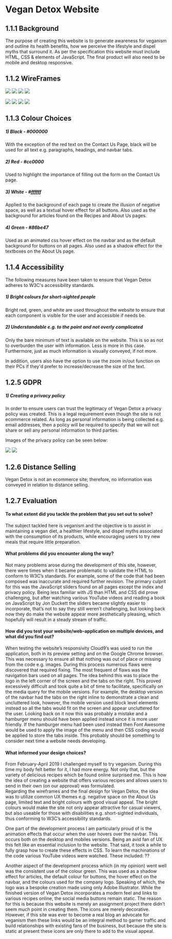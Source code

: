 # Vegan Detox Website


## 1.1.1 Background
The purpose of creating this website is to generate awareness for veganism and outline its health benefits, 
how we perceive the lifestyle and dispel myths that surround it. As per the specification this website must include HTML, CSS & elements of JavaScript.
The final product will also need to be mobile and desktop responsive. 


## 1.1.2 WireFrames

![](imgs/home_desktop.png)
![](about_desktop.png)
![](imgs/recipes_desktop.png)
![](imgs/contact_desktop.png)

![](imgs/home_mobile.png)
![](imgs/about_mobile.png)
![](imgs/recipes_mobile.png)
![](imgs/contact_mobile.png)



## 1.1.3 Colour Choices
##### 1) Black - #000000
With the exception of the red text on the Contact Us Page, black will be used for all text e.g. paragraphs, headings, and navbar tabs. 

##### 2) Red - #cc0000
Used to highlight the importance of filling out the form on the Contact Us page. 


##### 3) White - #ffffff
Applied to the background of each page to create the illusion  of negative space, as well as a textual hover effect for all buttons. 
Also used as the background for articles found on the Recipes and About Us pages. 

##### 4) Green - #86be47
Used as an animated css hover effect on the navbar and as the default background for buttons on all pages.
Also used as a shadow effect for the textboxes on the About Us page.

## 1.1.4 Accessibility
The following measures have been taken to ensure that Vegan Detox adheres to W3C's accessibility standards.
##### 1) Bright colours for short-sighted people
Bright red, green, and white are used throughout the website to ensure that each component is visible for the user and accessible if needs be. 

##### 2) Understandable e.g. to the point and not overly complicated
Only the bare minimum of text is available on the website. This is so as not to overburden the user with information. Less is more in this case.
Furthermore, just as much information is visually conveyed, if not more. 
 
In addition, users also have the option to use the zoom in/out function on their PCs if they'd prefer to increase/decrease the size of the text. 

## 1.2.5 GDPR
##### 1) Creating a privacy policy
In order to ensure users can trust the legitimacy of Vegan Detox a privacy policy was created.
This is a legal requirement even though the site is not ecommerce related. As long as personal information is being collected e.g. email addresses, 
then a policy will be required to specify that we will not share or sell any personal information to third parties.  

Images of the privacy policy can be seen below: 

![](imgs/privacy_policy_desktop.png)
![](imgs/privacy_policy_mobile.png)



## 1.2.6 Distance Selling
Vegan Detox is not an ecommerce site; therefore, no information was conveyed in relation to distance selling.

## 1.2.7 Evaluation
#### To what extent did you tackle the problem that you set out to solve?
The subject tackled here is veganism and the objective is to assist in maintaining a vegan diet, a healthier lifestyle, and dispel myths associated with the consumption of its products, while encouraging users to try new meals that require little preparation. 

#### What problems did you encounter along the way?
Not many problems arose during the development of this site, however, there were times when it became problematic to validate the HTML to conform to W3C’s standards. For example, some of the code that had been composed was inaccurate and required further revision. The primary culprit for this was the JavaScript sliders found on all pages except the index and privacy policy. 
Being less familiar with JS than HTML and CSS did prove challenging, but after watching various YouTube videos and reading a book on JavaScript by Jon Duckett the sliders became slightly easier to incorporate, that’s not to say they still weren’t challenging, but looking back now they do make the website appear more aesthetically pleasing, which hopefully will result in a steady stream of traffic.

#### How did you test your website/web-application on multiple devices, and what did you find out?
When testing the website’s responsivity Cloud9’s was used to run the application, both in its preview setting and on the Google Chrome browser. This was necessary to ensure all that nothing was out of place or missing from the code e.g. images. 
During this process numerous flaws were discovered that required fixing. The most frequent of flaws was the navigation bars used on all pages. The idea behind this was to place the logo in the left corner of the screen and the tabs on the right. This proved excessively difficult and took quite a bit of time to facilitate, specifically on the media query for the mobile versions. For example, the desktop version of the navbar had the tabs on the right inline to demonstrate a clean and uncluttered look, however, the mobile version used block level elements instead so all the tabs would fit on the screen and appear uncluttered for the user. 
Looking back on it now this was probably a mistake and a hamburger menu should have been applied instead since it is more user friendly. If the hamburger menu had been used instead then Font Awesome would be used to apply the image of the menu and then CSS coding would be applied to store the tabs inside. This probably should be something to consider next time a website needs developing. 

#### What informed your design choices?
From February-April 2019 I challenged myself to try veganism. During this time my body felt better for it, I had more energy. Not only that, but the variety of delicious recipes which be found online surprised me. 
This is how the idea of creating a website that offers various recipes and allows users to send in their own (on our approval) was formulated.          
Regarding the wireframes and the final design for Vegan Detox, the idea was to utilize common UX themes e.g. negative space on the About Us page, limited text and bright colours with good visual appeal. The bright colours would make the site not only appear attractive for casual viewers, but also useable for those with disabilities e.g. short-sighted individuals, thus conforming to W3C’s accessibility standards. 

One part of the development process I am particularly proud of is the animation effects that occur when the user hovers over the navbar. This occurs both on the desktop and mobiles versions. 
Being an avid fan of UX this felt like an essential inclusion to the website. That said, it took a while to fully grasp how to create these effects in CSS. To learn the machinations of the code various YouTube videos were watched. These included: ??

Another aspect of the development process which (in my opinion) went well was the consistent use of the colour green. This was used as a shadow effect for articles, the default colour for buttons, the hover effect on the navbar, and the colours used for the company logo. Speaking of which, the logo was a bespoke creation made using only Adobe Illustrator.
While the finished version of Vegan Detox incorporates a modern feel and links to various recipes online, the social media buttons remain static. The reason for this is because this website is merely an assignment project there didn’t seem much point in creating them. The icons are merely decorative. However, if this site was ever to become a real blog an advocate for veganism then these links would be an integral method to garner traffic and build relationships with existing fans of the business, but because the site is static at present these icons are only there to add to the visual appeal. 
